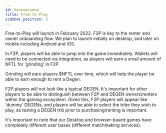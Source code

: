 ```yaml
---
id: безкоштовно
title: Free-to-Play
sidebar_position: 3
---
```


Free-to-Play will launch in February 2022. F2P is key to the renter and owner onboarding flow. We plan to launch initially on desktop, and later on mobile including Android and iOS.

In F2P, players will be able to jump into the game immediately. Wallets will need to be connected via integration, as players will earn a small amount of NFTL for 'grinding' in F2P.

Grinding will earn players $NFTL over time, which will help the player be able to earn enough to rent a Degen.

F2P players will not look like a typical DEGEN. It's important for other players to be able to distinguish between F2P and DEGEN owners/renters within the gaming ecosystem. Given this, F2P players will appear like 'dummy' DEGENs, and players will be able to select the tribe they wish to play, as testing a DEGEN trib prior to purchasing/renting is important.

It's important to note that our Desktop and browser-based games have completely different user bases (different matchmaking services).
